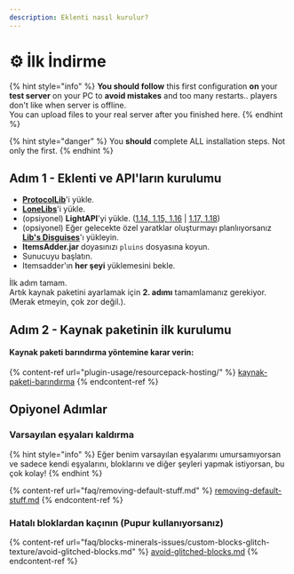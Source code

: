 ```yaml
---
description: Eklenti nasıl kurulur?
---
```


# ⚙ İlk İndirme

{% hint style="info" %}
**You should follow** this first configuration **on** your **test server** on your PC to **avoid mistakes** and too many restarts.. players don't like when server is offline.\
You can upload files to your real server after you finished here.
{% endhint %}

{% hint style="danger" %}
You **should** complete ALL installation steps. Not only the first.
{% endhint %}

## Adım 1 - Eklenti ve API'ların kurulumu

* [**ProtocolLib**](https://www.spigotmc.org/resources/protocollib.1997/)'i yükle.
* [**LoneLibs**](https://www.spigotmc.org/resources/lonelibs.75974/)'i yükle.
* (opsiyonel) **LightAPI**'yi yükle. ([1.14, 1.15, 1.16](http://a.devs.beer/lightapi-old) | [1.17, 1.18](http://a.devs.beer/lightapi-new))
* (opsiyonel) Eğer gelecekte özel yaratklar oluşturmayı planlııyorsanız [**Lib's Disguises**](https://www.spigotmc.org/resources/libs-disguises-free.81/)'ı yükleyin.
* **ItemsAdder.jar** doyasınızı `pluins` dosyasına koyun.
* Sunucuyu başlatın.
* Itemsadder'ın **her şeyi** yüklemesini bekle.

İlk adım tamam.\
Artık kaynak paketini ayarlamak için **2. adımı** tamamlamanız gerekiyor. (Merak etmeyin, çok zor değil.).

## Adım 2 - Kaynak paketinin ilk kurulumu

#### Kaynak paketi barındırma yöntemine karar verin:

{% content-ref url="plugin-usage/resourcepack-hosting/" %}
[kaynak-paketi-barındırma](plugin-usage/resourcepack-hosting/)
{% endcontent-ref %}

## Opiyonel Adımlar

### Varsayılan eşyaları kaldırma

{% hint style="info" %}
Eğer benim varsayılan eşyalarımı umursamıyorsan ve sadece kendi eşyalarını, bloklarını ve diğer şeyleri yapmak istiyorsan, bu çok kolay!
{% endhint %}

{% content-ref url="faq/removing-default-stuff.md" %}
[removing-default-stuff.md](faq/removing-default-stuff.md)
{% endcontent-ref %}

### Hatalı bloklardan kaçının (Pupur kullanıyorsanız)

{% content-ref url="faq/blocks-minerals-issues/custom-blocks-glitch-texture/avoid-glitched-blocks.md" %}
[avoid-glitched-blocks.md](faq/blocks-minerals-issues/custom-blocks-glitch-texture/avoid-glitched-blocks.md)
{% endcontent-ref %}
